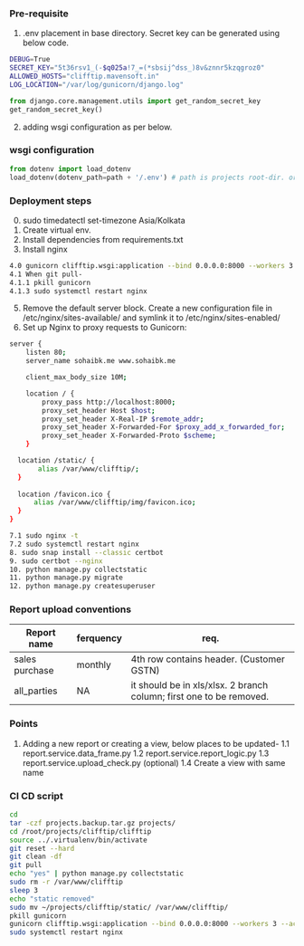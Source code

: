 ### Pre-requisite
1. .env placement in base directory. Secret key can be generated using below code.

```bash
DEBUG=True
SECRET_KEY="5t36rsv1_(-$q025a!7_=(*sbsij^dss_)8v&znnr5kzqgroz0"
ALLOWED_HOSTS="clifftip.mavensoft.in"
LOG_LOCATION="/var/log/gunicorn/django.log"

```
```python
from django.core.management.utils import get_random_secret_key  
get_random_secret_key()
```

2. adding wsgi configuration as per below.
### wsgi configuration

```python
from dotenv import load_dotenv
load_dotenv(dotenv_path=path + '/.env') # path is projects root-dir. or base-dir.
```


### Deployment steps
0. sudo timedatectl set-timezone Asia/Kolkata
1. Create virtual env.
2. Install dependencies from requirements.txt
3. Install nginx
```bash
4.0 gunicorn clifftip.wsgi:application --bind 0.0.0.0:8000 --workers 3 --access-logfile /var/log/gunicorn/access.log --error-logfile /var/log/gunicorn/error.log &
4.1 When git pull- 
4.1.1 pkill gunicorn
4.1.3 sudo systemctl restart nginx
```
5. Remove the default server block. Create a new configuration file in /etc/nginx/sites-available/ and symlink it to /etc/nginx/sites-enabled/
6. Set up Nginx to proxy requests to Gunicorn:
```bash
server {
    listen 80;
    server_name sohaibk.me www.sohaibk.me

    client_max_body_size 10M;

    location / {
        proxy_pass http://localhost:8000;
        proxy_set_header Host $host;
        proxy_set_header X-Real-IP $remote_addr;
        proxy_set_header X-Forwarded-For $proxy_add_x_forwarded_for;
        proxy_set_header X-Forwarded-Proto $scheme;
    }

  location /static/ {
       alias /var/www/clifftip/;
  }
  
  location /favicon.ico {
      alias /var/www/clifftip/img/favicon.ico;
  }
}
```
```bash
7.1 sudo nginx -t
7.2 sudo systemctl restart nginx
8. sudo snap install --classic certbot
9. sudo certbot --nginx
10. python manage.py collectstatic
11. python manage.py migrate
12. python manage.py createsuperuser
```

### Report upload conventions
|Report name|ferquency|req.|
|-|-|-|
|sales purchase|monthly|4th row contains header. (Customer GSTN)|
|all_parties|NA|it should be in xls/xlsx. 2 branch column; first one to be removed.|


### Points
1. Adding a new report or creating a view, below places to be updated-
1.1 report.service.data_frame.py
1.2 report.service.report_logic.py
1.3 report.service.upload_check.py (optional)
1.4 Create a view with same name

### CI CD script
```bash
cd
tar -czf projects.backup.tar.gz projects/
cd /root/projects/clifftip/clifftip
source ../.virtualenv/bin/activate
git reset --hard
git clean -df
git pull
echo "yes" | python manage.py collectstatic
sudo rm -r /var/www/clifftip
sleep 3
echo "static removed"
sudo mv ~/projects/clifftip/static/ /var/www/clifftip/
pkill gunicorn
gunicorn clifftip.wsgi:application --bind 0.0.0.0:8000 --workers 3 --access-logfile /var/log/gunicorn/access.log --error-logfile /var/log/gunicorn/error.log &
sudo systemctl restart nginx
```
